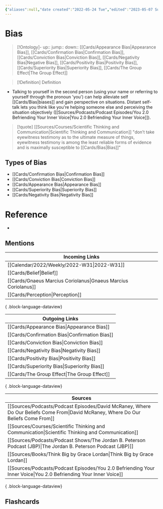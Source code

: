 ```yaml
---
{"aliases":null,"date created":"2022-05-24 Tue","edited":"2023-05-07 Sun","tags":["on/Psychology"],"dg-publish":true,"permalink":"/cards/bias/","dgPassFrontmatter":true}
---
```


# Bias

> [!Ontology]-
> up:: 
> jump::
> down:: [[Cards/Appearance Bias\|Appearance Bias]], [[Cards/Confirmation Bias\|Confirmation Bias]], [[Cards/Conviction Bias\|Conviction Bias]], [[Cards/Negativity Bias\|Negative Bias]], [[Cards/Positivity Bias\|Positivity Bias]], [[Cards/Superiority Bias\|Superiority Bias]], [[Cards/The Group Effect\|The Group Effect]]

> [!Definition] Definition
> 

- Talking to yourself in the second person (using your name or referring to yourself through the pronoun 'you') can help alleviate self [[Cards/Bias\|biases]] and gain perspective on situations. Distant self-talk lets you think like you're helping someone else and perceiving the situation objectively ([[Sources/Podcasts/Podcast Episodes/You 2.0  Befriending Your Inner Voice\|You 2.0  Befriending Your Inner Voice]]).

> [!quote] [[Sources/Courses/Scientific Thinking and Communication\|Scientific Thinking and Communication]]
> "don’t take eyewitness testimony as to the ultimate measure of things, eyewitness testimony is among the least reliable forms of evidence and is maximally susceptible to [[Cards/Bias\|Bias]]"

## Types of Bias
- [[Cards/Confirmation Bias\|Confirmation Bias]]
- [[Cards/Conviction Bias\|Conviction Bias]]
- [[Cards/Appearance Bias\|Appearance Bias]]
- [[Cards/Superiority Bias\|Superiority Bias]]
- [[Cards/Negativity Bias\|Negativity Bias]]

# Reference
- 

## Mentions
| Incoming Links                                                    |
| ----------------------------------------------------------------- |
| [[Calendar/2022/Weekly/2022-W31\|2022-W31]]                    |
| [[Cards/Belief\|Belief]]                                       |
| [[Cards/Gnaeus Marcius Coriolanus\|Gnaeus Marcius Coriolanus]] |
| [[Cards/Perception\|Perception]]                               |

{ .block-language-dataview}

| Outgoing Links                                    |
| ------------------------------------------------- |
| [[Cards/Appearance Bias\|Appearance Bias]]     |
| [[Cards/Confirmation Bias\|Confirmation Bias]] |
| [[Cards/Conviction Bias\|Conviction Bias]]     |
| [[Cards/Negativity Bias\|Negativity Bias]]     |
| [[Cards/Positivity Bias\|Positivity Bias]]     |
| [[Cards/Superiority Bias\|Superiority Bias]]   |
| [[Cards/The Group Effect\|The Group Effect]]   |

{ .block-language-dataview}

| Sources                                                                                                                               |
| ------------------------------------------------------------------------------------------------------------------------------------- |
| [[Sources/Podcasts/Podcast Episodes/David McRaney, Where Do Our Beliefs Come From\|David McRaney, Where Do Our Beliefs Come From]] |
| [[Sources/Courses/Scientific Thinking and Communication\|Scientific Thinking and Communication]]                                   |
| [[Sources/Podcasts/Podcast Shows/The Jordan B. Peterson Podcast (JBP)\|The Jordan B. Peterson Podcast (JBP)]]                      |
| [[Sources/Books/Think Big by Grace Lordan\|Think Big by Grace Lordan]]                                                             |
| [[Sources/Podcasts/Podcast Episodes/You 2.0  Befriending Your Inner Voice\|You 2.0  Befriending Your Inner Voice]]                 |

{ .block-language-dataview}

## Flashcards
